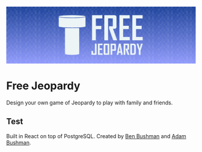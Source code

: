 ![Free Jeopardy Logo](free-jeopardy.jpg)

# Free Jeopardy

Design your own game of Jeopardy to play with family and friends. 

## Test

Built in React on top of PostgreSQL. Created by [Ben Bushman](https://github.com/benbushman98) and [Adam Bushman](https://github.com/adambushman). 
